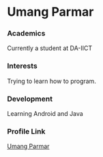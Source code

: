 # Umang Parmar

### Academics

Currently a student at DA-IICT

### Interests

Trying to learn how to program.

### Development

Learning Android and Java

### Profile Link

[Umang Parmar](https://github.com/darkLord19)

